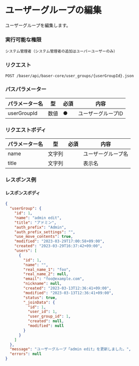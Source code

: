 # ユーザーグループの編集

ユーザーグループを編集します。

### 実行可能な権限
```
システム管理者（システム管理者の追加はユーパーユーザーのみ）
```

### リクエスト
```
POST /baser/api/baser-core/user_groups/{userGroupId}.json
``` 

### パスパラメーター

| パラメーター名             | 型   | 必須  | 内容                              |
|---------------------|-----|-----|---------------------------------|
| userGroupId | 数値  | ●   | ユーザーグループID |

### リクエストボディ

| パラメーター名             | 型   | 必須  | 内容                              |
|---------------------|-----|-----|---------------------------------|
| name | 文字列  |     | ユーザーグループ名 |
| title         | 文字列 |     | 表示名                           |

### レスポンス例
#### レスポンスボディ
```json
{
  "userGroup": {
    "id": 1,
    "name": "admin edit",
    "title": "アドミン",
    "auth_prefix": "Admin",
    "auth_prefix_settings": "",
    "use_move_contents": true,
    "modified": "2023-03-29T17:00:58+09:00",
    "created": "2023-03-29T16:37:42+09:00",
    "users": [
      {
        "id": 1,
        "name": "",
        "real_name_1": "foo",
        "real_name_2": null,
        "email": "foo@example.com",
        "nickname": null,
        "created": "2023-03-13T12:36:41+09:00",
        "modified": "2023-03-13T12:36:41+09:00",
        "status": true,
        "_joinData": {
          "id": 1,
          "user_id": 1,
          "user_group_id": 1,
          "created": null,
          "modified": null
        }
      }
    ]
  },
  "message": "ユーザーグループ「admin edit」を更新しました。",
  "errors": null
}

```
